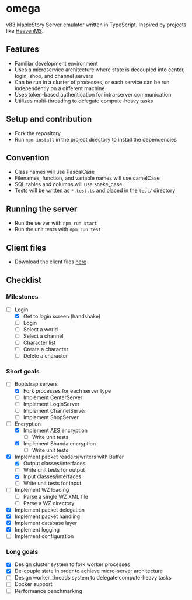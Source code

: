 # omega
v83 MapleStory Server emulator written in TypeScript. Inspired by projects like [HeavenMS](https://github.com/ronancpl/HeavenMS).

## Features
* Familiar development environment
* Uses a microservice architecture where state is decoupled into center, login, shop, and channel servers
* Can be run in a cluster of processes, or each service can be run independently on a different machine
* Uses token-based authentication for intra-server communication
* Utilizes multi-threading to delegate compute-heavy tasks

## Setup and contribution
* Fork the repository
* Run `npm install` in the project directory to install the dependencies

## Convention
* Class names will use PascalCase
* Filenames, function, and variable names will use camelCase
* SQL tables and columns will use snake_case
* Tests will be written as `*.test.ts` and placed in the `test/` directory

## Running the server
* Run the server with `npm run start`
* Run the unit tests with `npm run test`

## Client files

* Download the client files [here](https://drive.google.com/drive/folders/0BzDsHSr-0V4MYVJ0TWIxd05hYUk)

## Checklist

### Milestones
* [ ] Login
    * [x] Get to login screen (handshake)
    * [ ] Login
    * [ ] Select a world
    * [ ] Select a channel
    * [ ] Character list
    * [ ] Create a character
    * [ ] Delete a character

### Short goals
* [ ] Bootstrap servers
    * [x] Fork processes for each server type
    * [ ] Implement CenterServer
    * [ ] Implement LoginServer
    * [ ] Implement ChannelServer
    * [ ] Implement ShopServer
* [ ] Encryption
    * [x] Implement AES encryption
        * [ ] Write unit tests
    * [x] Implement Shanda encryption
        * [ ] Write unit tests
* [x] Implement packet readers/writers with Buffer
    * [x] Output classes/interfaces
    * [ ] Write unit tests for output
    * [x] Input classes/interfaces
    * [ ] Write unit tests for input
* [ ] Implement WZ loading
    * [ ] Parse a single WZ XML file
    * [ ] Parse a WZ directory
* [x] Implement packet delegation
* [x] Implement packet handling
* [x] Implement database layer
* [x] Implement logging
* [ ] Implement configuration

### Long goals
* [x] Design cluster system to fork worker processes
* [x] De-couple state in order to achieve micro-server architecture
* [ ] Design worker_threads system to delegate compute-heavy tasks
* [ ] Docker support
* [ ] Performance benchmarking
